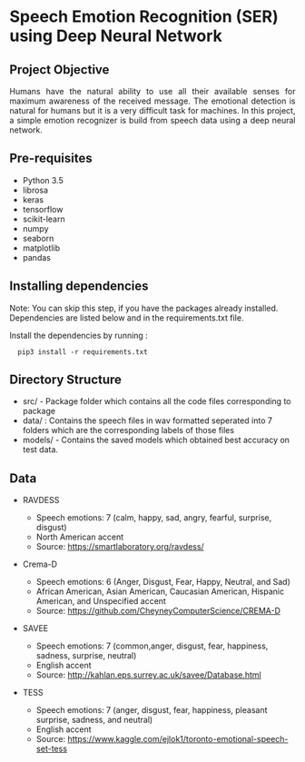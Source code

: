 # Speech Emotion Recognition (SER) using Deep Neural Network


## Project Objective 
<p align="justify">
Humans have the natural ability to use all their available senses for maximum awareness of the received message. The emotional detection is natural for humans but it is a very difficult task for machines.
In this project,  a simple emotion recognizer is build from speech data using a deep neural network.
 </p>

## Pre-requisites

* Python 3.5 
* librosa
* keras 
* tensorflow
* scikit-learn
* numpy
* seaborn
* matplotlib
* pandas

## Installing dependencies

Note: You can skip this step, if you have the  packages already installed.
Dependencies are listed below and in the requirements.txt file.

Install the dependencies by running : 

```
  pip3 install -r requirements.txt 
```

## Directory Structure

* src/ - Package folder which contains all the code files corresponding to package
* data/ :  Contains the speech files in wav formatted seperated into 7 folders which are the corresponding labels of those files
* models/ - Contains the saved models which obtained best accuracy on test data.


## Data

* RAVDESS 
    * Speech emotions: 7 (calm, happy, sad, angry, fearful, surprise, disgust)
    * North American accent
    * Source: https://smartlaboratory.org/ravdess/

* Crema-D
    * Speech emotions: 6 (Anger, Disgust, Fear, Happy, Neutral, and Sad)
    * African American, Asian American, Caucasian American, Hispanic American, and Unspecified accent
    * Source:  https://github.com/CheyneyComputerScience/CREMA-D
    
* SAVEE
    * Speech emotions: 7 (common,anger, disgust, fear, happiness, sadness, surprise, neutral)
    * English accent
    * Source: http://kahlan.eps.surrey.ac.uk/savee/Database.html

* TESS
    * Speech emotions: 7 (anger, disgust, fear, happiness, pleasant surprise, sadness, and neutral)
    * English accent
    * Source: https://www.kaggle.com/ejlok1/toronto-emotional-speech-set-tess
